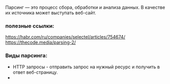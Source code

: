 Парсинг — это процесс сбора, обработки и анализа данных. В качестве их источника может выступать веб-сайт.

### полезные ссылки:
https://habr.com/ru/companies/selectel/articles/754674/
https://thecode.media/parsing-2/

### Виды парсинга:
- HTTP запросы - отправить запрос на нужный ресурс и получить в ответ веб-страницу.
- 